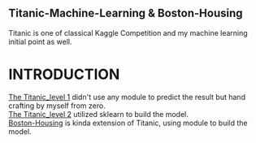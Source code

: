 ## Titanic-Machine-Learning & Boston-Housing
Titanic is one of classical Kaggle Competition and my machine learning initial point as well.
# INTRODUCTION
[The Titanic_level 1](https://github.com/johnny880624/Titanic-Machine-Learning/blob/main/Titanic%26BostonHousing/titanic_level1.py) didn't use any module to predict the result but hand crafting by myself from zero.\
[The Titanic_level 2](https://github.com/johnny880624/Titanic-Machine-Learning/blob/main/Titanic%26BostonHousing/titanic_level2.py) utilized sklearn to build the model.\
[Boston-Housing](https://github.com/johnny880624/Titanic-Machine-Learning/blob/main/Titanic%26BostonHousing/boston_housing_competition.py) is kinda extension of Titanic, using module to build the model.
